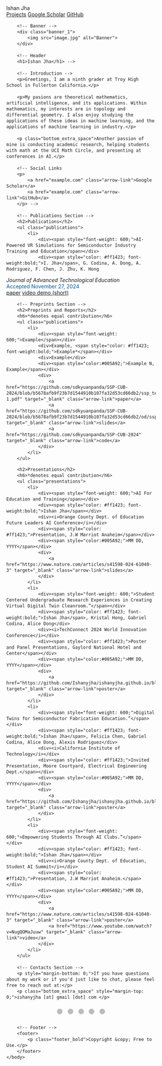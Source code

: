 <html lang="en">
    <head>
        <link rel="stylesheet" href="styles.css">
        <title>Ishan Jha</title>
    </head>
    <body>
        <!-- Navigation Bar -->
        <nav class="navbar">
            <div class="navbar-content">
                <a href="index.html" class="nav-title" style="text-decoration: none;">Ishan Jha</a>
                <div class="nav-links">
                    <a href="projects.html" class="nav-link">Projects</a>
                    <!-- <a href="https://github.com/Ishanyjha/ishanyjha.github.io/blob/main/snip.JPG?raw=true" target="_blank" class="nav-link">CV</a> -->
                    <a href="example.com" target="_blank" class="nav-link">Google Scholar</a>
                    <a href="example.com" target="_blank" class="nav-link">GitHub</a>
                </div>
            </div>
        </nav>

        <!-- Banner -->
        <div class="banner_1">
            <img src="image.jpg" alt="Banner">
        </div>

        <!-- Header
        <h1>Ishan Jha</h1> -->

        <!-- Introduction -->
        <p>Greetings, I am a ninth grader at Troy High School in Fullerton California.</p>

        <p>My pasions are theoretical mathematics, artificial intelligence, and its applications. Within mathematics, my interests are in topology and differential geometry. I also enjoy studying the applications of these ideas in machine learning, and the applications of machine learning in industry.</p>

        <p class="bottom_extra_space">Another passion of mine is conducting academic research, helping students with math at the UCI Math Circle, and presenting at conferences in AI.</p>

        <!-- Social Links
        <p>
            <a href="example.com" class="arrow-link">Google Scholar</a>
            <a href="example.com" class="arrow-link">GitHub</a>
        </p> -->

        <!-- Publications Section -->
        <h2>Publications</h2>
        <ul class="publications">
            <li>
                <div><span style="font-weight: 600;">AI-Powered VR Simulations for Semiconductor Industry Training and Education</span></div>
                <div><span style="color: #ff1423; font-weight:bold;">I. Jha</span>, G. Codina, A. Dong, A. Rodriguez, F. Chen, J. Zhu, K. Hong 
</div>
                <div><i>Journal of Advanced Technological Education</i></div>
                <div><span style="color:#005A92;">Accepted November 27, 2024</span></div>
                <div>
                    <a href="https://github.com/Ishanyjha/ishanyjha.github.io/blob/cc91b88b509d26d686f32ebf886e378f5ed2b855/Final%20AI-Powered%20VR%20Simulations%20for%20Semiconductor%20Industry%20Training%20and%20Education_JP%20edited_12-3-24.docx%20(1).pdf" target="_blank" class="arrow-link">paper</a>
                    <a href="https://youtu.be/Ri-jqU0WzQM" target="_blank" class="arrow-link">video demo (short)</a>
                </div>
        </ul>

        <!-- Preprints Section -->
        <h2>Preprints and Reports</h2>
        <h6>*denotes equal contribution</h6>
        <ul class="publications">
            <li>
                <div><span style="font-weight: 600;">Example</span></div>
                <div>Example, <span style="color: #ff1423; font-weight:bold;">Example*</span></div>
                <div>Example</div>
                <div><span style="color:#005A92;">Example N, Example</span></div>
                <div>
                    <a href="https://github.com/sdkyuanpanda/SSP-CUB-2024/blob/b5678afb9f23b7d1544910b107fa32d53cd66db2/ssp_team08_final_report-1.pdf" target="_blank" class="arrow-link">paper</a>
                    <a href="https://github.com/sdkyuanpanda/SSP-CUB-2024/blob/b5678afb9f23b7d1544910b107fa32d53cd66db2/od/ssp_team08_orbital_integration_project_slides.pdf" target="_blank" class="arrow-link">slides</a>
                    <a href="https://github.com/sdkyuanpanda/SSP-CUB-2024" target="_blank" class="arrow-link">code</a>
                </div>
            </li>
        </ul>

  <!-- presenting Section -->
        <h2>Presentations</h2>
        <h6>*denotes equal contribution</h6>
        <ul class="presentations">
            <li>
                <div><span style="font-weight: 600;">AI For Education and Training</span></div>
                <div><span style="color: #ff1423; font-weight:bold;">Ishan Jha</span></div>
                <div><i>Orange County Dept. of Education Future Leaders AI Conference</i></div>
                <div><span style="color: #ff1423;">Presentation, J.W Marriot Anaheim</span></div>
                <div><span style="color:#005A92;">MM DD, YYYY</span></div>
                <div>
                    <a href="https://www.nature.com/articles/s41598-024-61040-3" target="_blank" class="arrow-link">slides</a>
                </div>
            </li>
            <li>
                <div><span style="font-weight: 600;">Student Centered Undergraduate Research Experiences in Creating Virtual Digital Twin Cleanroom.”</span></div>
                <div><span style="color: #ff1423; font-weight:bold;">Ishan Jha</span>, Kristal Hong, Gabriel Codina, Alice Dong</div>
                <div><i>TechConnect 2024 World Innovation Conference</i></div>
                <div><span style="color: #ff1423;">Poster and Panel Presentations, Gaylord National Hotel and Center</span></div>
                <div><span style="color:#005A92;">MM DD, YYYY</span></div>
                <div>
                    <a href="https://github.com/Ishanyjha/ishanyjha.github.io/blob/cc91b88b509d26d686f32ebf886e378f5ed2b855/UCI%20START%20Academic%20Poster%20(1).pdf" target="_blank" class="arrow-link">poster</a>
                </div>
            </li>
            <li>
                <div><span style="font-weight: 600;">Digital Twins for Semiconductor Fabrication Education.”</span></div>
                <div><span style="color: #ff1423; font-weight:bold;">Ishan Jha</span>, Felicia Chen, Gabriel Codina, Alice Dong, Alexis Rodriguez</div>
                <div><i>California Institute of Technology</i></div>
                <div><span style="color: #ff1423;">Invited Presentation, Moore Courtyard, Electrical Engineering Dept.</span></div>
                <div><span style="color:#005A92;">MM DD, YYYY</span></div>
                <div>
                    <a href="https://github.com/Ishanyjha/ishanyjha.github.io/blob/cc91b88b509d26d686f32ebf886e378f5ed2b855/UCI%20START%20Academic%20Poster%20(1).pdf" target="_blank" class="arrow-link">poster</a>
                </div>
            </li>
            <li>
                <div><span style="font-weight: 600;">Empowering Students Through AI Clubs.”</span></div>
                <div><span style="color: #ff1423; font-weight:bold;">Ishan Jha</span></div>
                <div><i>Orange County Dept. of Education, Student AI Summit</i></div>
                <div><span style="color: #ff1423;">Presentation, J.W Marriot Anaheim.</span></div>
                <div><span style="color:#005A92;">MM DD, YYYY</span></div>
                <div>
                    <a href="https://www.nature.com/articles/s41598-024-61040-3" target="_blank" class="arrow-link">poster</a>
                    <a href="https://www.youtube.com/watch?v=NugQOMaJuuw" target="_blank" class="arrow-link">video</a>
                </div>
            </li>
        </ul>

        <!-- Contacts Section -->
        <p style="margin-bottom: 0;">If you have questions about my work or if you'd just like to chat, please feel free to reach out at:</p>
        <p class="bottom_extra_space" style="margin-top: 0;">ishanyjha [at] gmail [dot] com </p>

<!DOCTYPE html>
<html lang="en">
<head>
<meta charset="UTF-8">
<meta name="viewport" content="width=device-width, initial-scale=1.0">
<title>Image Slideshow</title>
<style>
  * {box-sizing: border-box;}
  .slideshow-container {
    position: relative;
    max-width: 1000px;
    margin: auto;
    overflow: hidden;
  }
  .mySlides {
    display: none;
    position: absolute;
    width: 100%;
    height: 500px;
    animation: fadeSlide 1s ease-in-out;
  }
  img {
    width: 100%;
    height: 100%;
    object-fit: cover;
  }
  @keyframes fadeSlide {
    from {opacity: 0; transform: translateX(100%);}
    to {opacity: 1; transform: translateX(0);}
  }
  .text {
    position: absolute;
    bottom: 8px;
    width: 100%;
    text-align: center;
    background: rgba(0, 0, 0, 0.5);
    color: #fff;
    padding: 8px;
  }
  .prev, .next {
    cursor: pointer;
    position: absolute;
    top: 50%;
    transform: translateY(-50%);
    padding: 16px;
    font-size: 18px;
    color: white;
    background-color: rgba(0,0,0,0.5);
    border: none;
    user-select: none;
  }
  .prev { left: 0; }
  .next { right: 0; }
  .dot-container {
    text-align: center;
    padding: 10px;
  }
  .dot {
    cursor: pointer;
    height: 15px;
    width: 15px;
    margin: 0 5px;
    background-color: #bbb;
    border-radius: 50%;
    display: inline-block;
    transition: background-color 0.6s ease;
  }
  .active, .dot:hover {
    background-color: #717171;
  }
</style>
</head>
<body>

<div class="slideshow-container">
  <div class="mySlides fade">
    <img src="IMG_5966.jpeg">
    <div class="text">At TechConnect in D.C</div>
  </div>
  <div class="mySlides fade">
    <img src="IMG_5727.jpeg">
    <div class="text">At the White House</div>
  </div>
  <div class="mySlides fade">
    <img src="IMG_8374.jpeg">
    <div class="text">At a roundtable in the White House</div>
  </div>
  <div class="mySlides fade">
    <img src="IMG_6057.jpeg">
    <div class="text">Panel presentation at TechConnect</div>
  </div>
  <div class="mySlides fade">
    <img src="E3231034-F003-4FF5-B3D8-FDAE3931089D.jpeg">
    <div class="text">At Caltech</div>
  </div>
  <a class="prev" onclick="plusSlides(-1)">&#10094;</a>
  <a class="next" onclick="plusSlides(1)">&#10095;</a>
</div>
<div class="dot-container">
  <span class="dot" onclick="currentSlide(1)"></span>
  <span class="dot" onclick="currentSlide(2)"></span>
  <span class="dot" onclick="currentSlide(3)"></span>
  <span class="dot" onclick="currentSlide(4)"></span>
  <span class="dot" onclick="currentSlide(5)"></span>
</div>

<script>
  let slideIndex = 1;
  showSlides(slideIndex);

  function plusSlides(n) {
    showSlides(slideIndex += n);
  }

  function currentSlide(n) {
    showSlides(slideIndex = n);
  }

  function showSlides(n) {
    let slides = document.getElementsByClassName("mySlides");
    let dots = document.getElementsByClassName("dot");
    if (n > slides.length) {slideIndex = 1}    
    if (n < 1) {slideIndex = slides.length}
    for (let i = 0; i < slides.length; i++) {
        slides[i].style.display = "none";  
    }
    for (let i = 0; i < dots.length; i++) {
        dots[i].className = dots[i].className.replace(" active", "");
    }
    slides[slideIndex-1].style.display = "block";  
    dots[slideIndex-1].className += " active";
  }
</script>

</body>
</html>



        <!-- Footer -->
        <footer>
            <p class="footer_bold">Copyright &copy; Free to Use.</p>
        </footer>
    </body>
</html>

